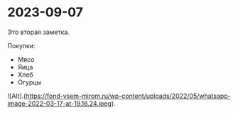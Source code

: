 # 2023-09-07

Это вторая заметка.

Покупки:

- Мясо
- Яица
- Хлеб
- Огурцы

![Alt].(https://fond-vsem-mirom.ru/wp-content/uploads/2022/05/whatsapp-image-2022-03-17-at-19.16.24.jpeg).
